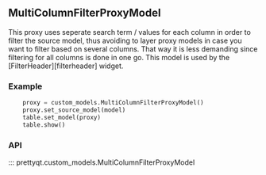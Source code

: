 ## MultiColumnFilterProxyModel

This proxy uses seperate search term / values for each column in order to filter the source model, thus avoiding to layer proxy models in case you want to filter based on several columns. That way it is less demanding since filtering for all columns is done in one go.
This model is used by the [FilterHeader][filterheader] widget.

### Example

```py
    proxy = custom_models.MultiColumnFilterProxyModel()
    proxy.set_source_model(model)
    table.set_model(proxy)
    table.show()
```

### API

::: prettyqt.custom_models.MultiColumnFilterProxyModel
